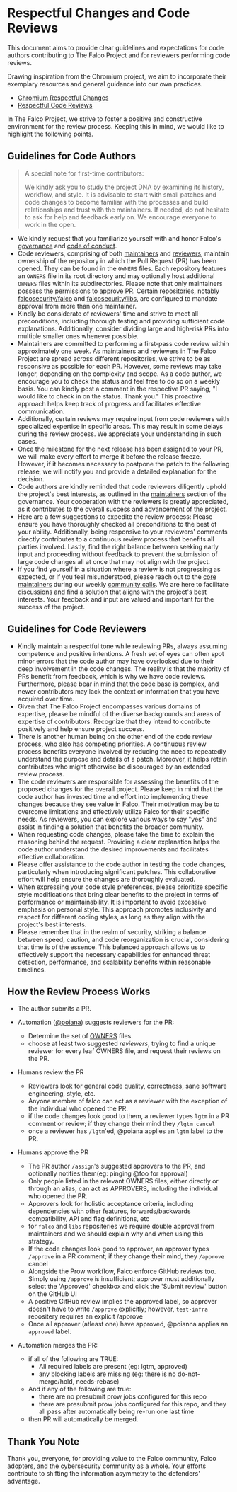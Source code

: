 # Respectful Changes and Code Reviews

This document aims to provide clear guidelines and expectations for code authors contributing to The Falco Project and for reviewers performing code reviews.

Drawing inspiration from the Chromium project, we aim to incorporate their exemplary resources and general guidance into our own practices.

- [Chromium Respectful Changes](https://chromium.googlesource.com/chromium/src/+/main/docs/cl_respect.md)
- [Respectful Code Reviews](https://chromium.googlesource.com/chromium/src/+/main/docs/cr_respect.md)

In The Falco Project, we strive to foster a positive and constructive environment for the review process. Keeping this in mind, we would like to highlight the following points.

## Guidelines for Code Authors

> A special note for first-time contributors:   
>
> We kindly ask you to study the project DNA by examining its history, workflow, and style. It is advisable to start with small patches and code changes to become familiar with the processes and build relationships and trust with the maintainers. If needed, do not hesitate to ask for help and feedback early on. We encourage everyone to work in the open.


- We kindly request that you familiarize yourself with and honor Falco's [governance](https://github.com/falcosecurity/evolution/blob/main/GOVERNANCE.md) and [code of conduct](https://github.com/falcosecurity/evolution/blob/main/CODE_OF_CONDUCT.md).
- Code reviewers, comprising of both [maintainers](https://github.com/falcosecurity/evolution/blob/main/GOVERNANCE.md#maintainers) and [reviewers](https://github.com/falcosecurity/evolution/blob/main/GOVERNANCE.md#reviewers), maintain ownership of the repository in which the Pull Request (PR) has been opened. They can be found in the `OWNERS` files. Each repository features an `OWNERS` file in its root directory and may optionally host additional `OWNERS` files within its subdirectories. Please note that only maintainers possess the permissions to approve PR. Certain repositories, notably [falcosecurity/falco](https://github.com/falcosecurity/falco) and [falcosecurity/libs](https://github.com/falcosecurity/libs), are configured to mandate approval from more than one maintainer.
- Kindly be considerate of reviewers' time and strive to meet all preconditions, including thorough testing and providing sufficient code explanations. Additionally, consider dividing large and high-risk PRs into multiple smaller ones whenever possible.
- Maintainers are committed to performing a first-pass code review within approximately one week. As maintainers and reviewers in The Falco Project are spread across different repositories, we strive to be as responsive as possible for each PR. However, some reviews may take longer, depending on the complexity and scope. As a code author, we encourage you to check the status and feel free to do so on a weekly basis. You can kindly post a comment in the respective PR saying, "I would like to check in on the status. Thank you." This proactive approach helps keep track of progress and facilitates effective communication.
- Additionally, certain reviews may require input from code reviewers with specialized expertise in specific areas. This may result in some delays during the review process. We appreciate your understanding in such cases.
- Once the milestone for the next release has been assigned to your PR, we will make every effort to merge it before the release freeze. However, if it becomes necessary to postpone the patch to the following release, we will notify you and provide a detailed explanation for the decision.
- Code authors are kindly reminded that code reviewers diligently uphold the project's best interests, as outlined in the [maintainers](https://github.com/falcosecurity/evolution/blob/main/GOVERNANCE.md#maintainers) section of the governance. Your cooperation with the reviewers is greatly appreciated, as it contributes to the overall success and advancement of the project.
- Here are a few suggestions to expedite the review process: Please ensure you have thoroughly checked all preconditions to the best of your ability. Additionally, being responsive to your reviewers' comments directly contributes to a continuous review process that benefits all parties involved. Lastly, find the right balance between seeking early input and proceeding without feedback to prevent the submission of large code changes all at once that may not align with the project.
- If you find yourself in a situation where a review is not progressing as expected, or if you feel misunderstood, please reach out to the [core maintainers](https://github.com/falcosecurity/evolution/blob/main/MAINTAINERS.md#core-maintainers) during our weekly [community calls](https://github.com/falcosecurity/community#community-calls). We are here to facilitate discussions and find a solution that aligns with the project's best interests. Your feedback and input are valued and important for the success of the project.


## Guidelines for Code Reviewers

- Kindly maintain a respectful tone while reviewing PRs, always assuming competence and positive intentions. A fresh set of eyes can often spot minor errors that the code author may have overlooked due to their deep involvement in the code changes. The reality is that the majority of PRs benefit from feedback, which is why we have code reviews. Furthermore, please bear in mind that the code base is complex, and newer contributors may lack the context or information that you have acquired over time.
- Given that The Falco Project encompasses various domains of expertise, please be mindful of the diverse backgrounds and areas of expertise of contributors. Recognize that they intend to contribute positively and help ensure project success.
- There is another human being on the other end of the code review process, who also has competing priorities. A continuous review process benefits everyone involved by reducing the need to repeatedly understand the purpose and details of a patch. Moreover, it helps retain contributors who might otherwise be discouraged by an extended review process.
- The code reviewers are responsible for assessing the benefits of the proposed changes for the overall project. Please keep in mind that the code author has invested time and effort into implementing these changes because they see value in Falco. Their motivation may be to overcome limitations and effectively utilize Falco for their specific needs. As reviewers, you can explore various ways to say "yes" and assist in finding a solution that benefits the broader community.
- When requesting code changes, please take the time to explain the reasoning behind the request. Providing a clear explanation helps the code author understand the desired improvements and facilitates effective collaboration.
- Please offer assistance to the code author in testing the code changes, particularly when introducing significant patches. This collaborative effort will help ensure the changes are thoroughly evaluated.
- When expressing your code style preferences, please prioritize specific style modifications that bring clear benefits to the project in terms of performance or maintainability. It is important to avoid excessive emphasis on personal style. This approach promotes inclusivity and respect for different coding styles, as long as they align with the project's best interests.
- Please remember that in the realm of security, striking a balance between speed, caution, and code reorganization is crucial, considering that time is of the essence. This balanced approach allows us to effectively support the necessary capabilities for enhanced threat detection, performance, and scalability benefits within reasonable timelines.

## How the Review Process Works

 - The author submits a PR.

- Automation ([@poiana](https://github.com/poiana)) suggests reviewers for the PR:

  - Determine the set of [OWNERS](https://github.com/falcosecurity/evolution/blob/main/GOVERNANCE.md#repository-ownership) files.
  - choose at least two suggested *reviewers*, trying to find a unique reviewer for every leaf OWNERS file, and request their reviews on the PR. 
- Humans review the PR 
   - Reviewers look for general code quality, correctness, sane software engineering, style, etc.
   - Anyone member of falco can act as a reviewer with the exception of the individual who opened the PR.
   - if the code changes look good to them, a reviewer types ```lgtm``` in a PR comment or review; if they change their mind they ```/lgtm cancel``` 
   - once a reviewer has ```/lgtm```'ed, @poiana applies an ```lgtm``` label to the PR.

- Humans approve the PR 
  - The PR author ```/assign```'s suggested approvers to the PR, and optionally notifies them(eg: pinging @foo for approval)
  - Only people listed in the relevant OWNERS files, either directly or through an alias, can act as APPROVERS, including the individual who opened the PR. 
  - Approvers look for holistic acceptance criteria, including dependencies with other features, forwards/backwards compatibility, API and flag definitions, etc
  - for ``falco`` and ``libs``
  repositeries we require double approval from maintainers and we should explain why and when using this strategy. 
  - If the code changes look good to approver, an approver types ``/approve`` in a PR comment; if they change their mind, they ``/approve`` cancel
  - Alongside the Prow workflow, Falco enforce GitHub reviews too. Simply using ``/approve`` is insufficient; approver must additionally select the 'Approved' checkbox and click the 'Submit review' button on the GitHub UI
  - A positive GitHub review implies the approved label, so approver doesn't have to write ``/approve`` explicitly; however, ``test-infra`` repositery requires an explicit /approve
  - Once all approver (atleast one) have approved, @poianna applies an ``approved`` label. 

- Automation merges the PR: 
  - if all of the following are TRUE:
    - All required labels are present (eg: lgtm, approved)
    - any blocking labels are missing  (eg: there is no do-not-merge/hold, needs-rebase)
  - And if any of the following are true:
    - there are no presubmit prow jobs configured for this repo 
    - there are presubmit prow jobs configured for this repo, and they all pass after automatically being re-run one last time 
  - then PR will automatically be merged. 

## Thank You Note

Thank you, everyone, for providing value to the Falco community, Falco adopters, and the cybersecurity community as a whole. Your efforts contribute to shifting the information asymmetry to the defenders' advantage.
